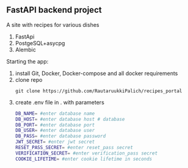 ## FastAPI backend project  

A site with recipes for various dishes

1) FastApi
2) PostgeSQL+asycpg
3) Alembic

Starting the app:

1) install Git, Docker, Docker-compose and all docker requirements
2) clone repo
   ```commandline
   git clone https://github.com/RautaruukkiPalich/recipes_portal
   ```
3) create .env file in . with parameters
    ```bash
    DB_NAME= #enter database name 
    DB_HOST= #enter database host # database
    DB_PORT= #enter database port
    DB_USER= #enter database user
    DB_PASS= #enter database password
    JWT_SECRET= #enter jwt secret
    RESET_PASS_SECRET= #enter reset_pass secret
    VERIFICATION_SECRET= #enter verification_pass secret
    COOKIE_LIFETIME= #enter cookie lifetime in seconds
    ```
